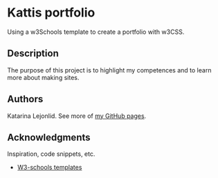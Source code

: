 # Kattis portfolio
Using a w3Schools template to create a portfolio with w3CSS.

## Description

The purpose of this project is to highlight my competences and to learn more about making sites.


## Authors

Katarina Lejonlid. See more of [my GitHub pages](https://kattisa.github.io/).



## Acknowledgments

Inspiration, code snippets, etc.
* [W3-schools templates](https://www.w3schools.com/howto/howto_website_create_portfolio.asp)

